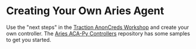 # Creating Your Own Aries Agent

Use the "next steps" in the [Traction AnonCreds Workshop] and create your own
controller. The [Aries ACA-Py Controllers] repository has some samples to get
you started.

[Traction AnonCreds Workshop]: https://github.com/bcgov/traction/blob/main/docs/traction-anoncreds-workshop.md
[Aries ACA-Py Controllers]: https://github.com/hyperledger/aries-acapy-controllers
